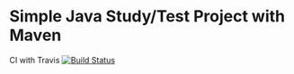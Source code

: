 # Simple Java Study/Test Project with Maven
CI with Travis [![Build Status](https://travis-ci.com/herdin/SimpleJava.svg?branch=master)](https://travis-ci.com/herdin/SimpleJava)
